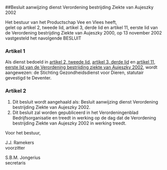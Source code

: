 <meta http-equiv='Content-Type' content='text/html; charset=utf-8' />

##Besluit aanwijzing dienst Verordening bestrijding Ziekte van Aujeszky 2002

Het bestuur van het Productschap Vee en Vlees heeft,  
gelet op artikel 2, tweede lid, artikel 3, derde lid en artikel 11, eerste lid van de Verordening bestrijding Ziekte van Aujeszky 2000,
op 13 november 2002 vastgesteld het navolgende BESLUIT    

### Artikel  1  

Als dienst bedoeld in [artikel 2, tweede lid](../../../../../../../../../../../pbo/verordening/bestrijding/ziekte/van/aujeszky/2002/BWBR0013880/README.md), [artikel 3, derde lid](../../../../../../../../../../../pbo/verordening/bestrijding/ziekte/van/aujeszky/2002/BWBR0013880/README.md) en [artikel 11, eerste lid van de Verordening bestrijding ziekte van Aujeszky 2002](../../../../../../../../../../../pbo/verordening/bestrijding/ziekte/van/aujeszky/2002/BWBR0013880/README.md), wordt aangewezen: de Stichting Gezondheidsdienst voor Dieren, statutair gevestigd te Deventer.  

### Artikel  2  

1.  Dit besluit wordt aangehaald als: Besluit aanwijzing dienst Verordening bestrijding Ziekte van Aujeszky 2002.   
2.  Dit besluit zal worden gepubliceerd in het Verordeningenblad Bedrijfsorganisatie en treedt in werking op de dag dat de Verordening bestrijding Ziekte van Aujeszky 2002 in werking treedt.   

Voor het bestuur,  

J.J. Ramekers  
voorzitter  

S.B.M. Jongerius  
secretaris     
